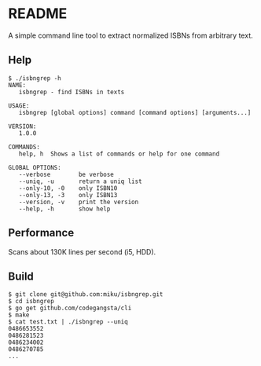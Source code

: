 README
======

A simple command line tool to extract normalized ISBNs from arbitrary text.

Help
----

    $ ./isbngrep -h
    NAME:
       isbngrep - find ISBNs in texts

    USAGE:
       isbngrep [global options] command [command options] [arguments...]

    VERSION:
       1.0.0

    COMMANDS:
       help, h  Shows a list of commands or help for one command

    GLOBAL OPTIONS:
       --verbose        be verbose
       --uniq, -u       return a uniq list
       --only-10, -0    only ISBN10
       --only-13, -3    only ISBN13
       --version, -v    print the version
       --help, -h       show help


Performance
-----------

Scans about 130K lines per second (i5, HDD).

Build
-----

    $ git clone git@github.com:miku/isbngrep.git
    $ cd isbngrep
    $ go get github.com/codegangsta/cli
    $ make
    $ cat test.txt | ./isbngrep --uniq
    0486653552
    0486281523
    0486234002
    0486270785
    ...
